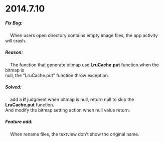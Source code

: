 # 2014.7.10 #
##### Fix Bug:
  &nbsp;&nbsp;&nbsp;&nbsp;When users open directory contains empty image files, the app activity will crash.
  
##### Reason:
  &nbsp;&nbsp;&nbsp;&nbsp;The function that generate bitmap use **LruCache.put** function.when the bitmap is  
  null, the "LruCache.put" function throw exception.  
  
##### Solved:
  &nbsp;&nbsp;&nbsp;&nbsp;add a **if** judgment when bitmap is null, return null to skip the **LruCache.put** function.  
  And modify the bitmap setting action when null value return.  
  
##### Feature add:
  &nbsp;&nbsp;&nbsp;&nbsp;When rename files, the textview don't show the original name.  
